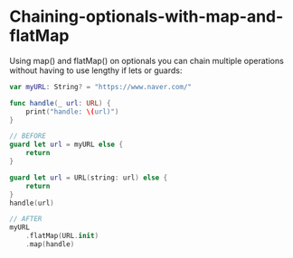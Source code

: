 # Chaining-optionals-with-map-and-flatMap

Using map() and flatMap() on optionals you can chain multiple operations without having to use lengthy if lets or guards:

```swift 
var myURL: String? = "https://www.naver.com/"

func handle(_ url: URL) {
    print("handle: \(url)")
}

// BEFORE
guard let url = myURL else {
    return
}

guard let url = URL(string: url) else {
    return
}
handle(url)

// AFTER
myURL
    .flatMap(URL.init)
    .map(handle)
```
